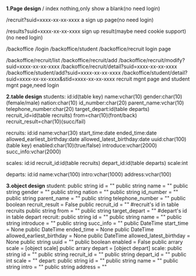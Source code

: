 **1.Page design**
/
index
 nothing,only show a blank(no need login)

/recruit?suid=xxxx-xx-xx-xxxx
 a sign up page(no need login)
 
/results?suid=xxxx-xx-xx-xxxx
 sign up result(maybe need cookie support)(no need login)
 
/backoffice
/login
/backoffice/student
/backoffice/recruit
 login page
 
/backoffice/recruit/list
/backoffice/recruit/add
/backoffice/recruit/modify?suid=xxxx-xx-xx-xxxx
/backoffice/recruit/detail?suid=xxxx-xx-xx-xxxx
/backoffice/student/add?suid=xxxx-xx-xx-xxxx
/backoffice/student/detail?suid=xxxx-xx-xx-xxxx&stid=xxxx-xx-xx-xxxx
 recruit mgnt page and student mgnt page,need login
 
**2.table design**
students:
 id:id(table key)
 name:vchar(10)
 gender:char(10)(female/male)
 nation:char(10)
 id_number:char(20)
 parent_name:vchar(10)
 telephone_number:char(20)
 target_depart:id(table departs)
 recruit_id=id(table recruits)
 from=char(10)(front/back)
 recruit_result=char(10)(succ/fail)

recruits:
 id:id
 name:vchar(30)
 start_time:date
 ended_time:date
 allowed_earliest_birthday:date
 allowed_latest_birthday:date
 uuid:char(100)(table key)
 enabled:char(10)(true/false)
 introduce:vchar(2000)
 succ_info:vchar(2000)

scales:
  id:id
  recruit_id:id(table recruits)
  depart_id:id(table departs)
  scale:int
  
departs:
  id:id 
  name:vchar(100)
  intro:vchar(1000)
  address:vchar(100)
 
**3.object design**
student:
  public string id = ""
  public string name = ""
  public string gender = ""
  public string nation = ""
  public string id_number = ""
  public string parent_name = ""
  public string telephone_number = ""
  public boolean recruit_result = False
  public recruit_id = "" #recruit's id in table recruits
  public string from = ""
  public string target_depart = "" #depart's id in table depart
recruit:
  public string id = ""
  public string name = ""
  public string introduce = ""
  public string succ_info = ""
  public DateTime start_time = None
  public DateTime ended_time = None
  public DateTime allowed_earliest_birthday = None
  public DateTime allowed_latest_birthday = None
  public string uuid = ""
  public boolean enabled = False
  public arrary scale = [object scale]
  public arrary depart = [object depart]
scale:
  public string id = ""
  public string recruit_id = ""
  public string depart_id = ""
  public int scale = ""
depart:
  public string id = ""
  public string name = ""
  public string intro = ""
  public string address = ""
